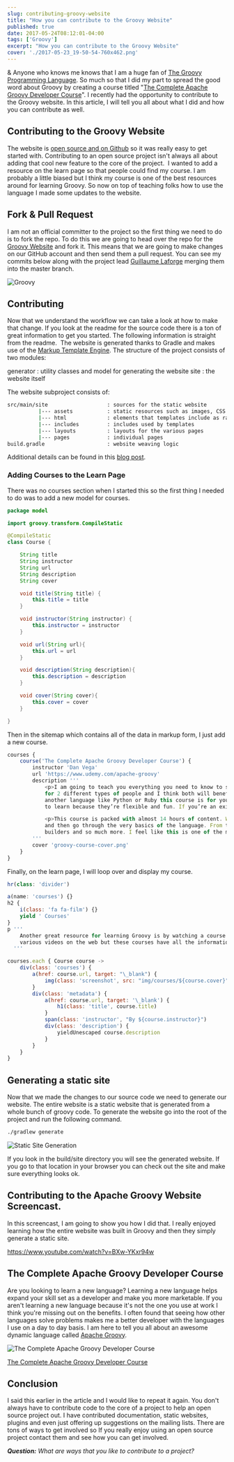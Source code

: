 ```yaml
---
slug: contributing-groovy-website
title: "How you can contribute to the Groovy Website"
published: true
date: 2017-05-24T08:12:01-04:00
tags: ['Groovy']
excerpt: "How you can contribute to the Groovy Website"
cover: './2017-05-23_19-50-54-760x462.png'
---
```


& Anyone who knows me knows that I am a huge fan of [The Groovy Programming Language](http://groovy-lang.org/). So much so that I did my part to spread the good word about Groovy by creating a course titled "[The Complete Apache Groovy Developer Course](https://danvega.dev/groovy)". I recently had the opportunity to contribute to the Groovy website. In this article, I will tell you all about what I did and how you can contribute as well. 

## Contributing to the Groovy Website

The website is [open source and on Github](https://github.com/groovy/groovy-website) so it was really easy to get started with. Contributing to an open source project isn't always all about adding that cool new feature to the core of the project.  I wanted to add a resource on the learn page so that people could find my course. I am probably a little biased but I think my course is one of the best resources around for learning Groovy. So now on top of teaching folks how to use the language I made some updates to the website.

## Fork & Pull Request

I am not an official committer to the project so the first thing we need to do is to fork the repo. To do this we are going to head over the repo for the [Groovy Website](https://github.com/groovy/groovy-website) and fork it. This means that we are going to make changes on our GitHub account and then send them a pull request. You can see my commits below along with the project lead [Guillaume Laforge](http://glaforge.appspot.com/) merging them into the master branch.  

![Groovy](./2017-05-23_21-47-34.png)

## Contributing

Now that we understand the workflow we can take a look at how to make that change. If you look at the readme for the source code there is a ton of great information to get you started. The following information is straight from the readme.  The website is generated thanks to Gradle and makes use of the [Markup Template Engine](http://docs.groovy-lang.org/latest/html/documentation/markup-template-engine.html). The structure of the project consists of two modules:

generator                       : utility classes and model for generating the website
site                            : the website itself

The website subproject consists of:

```bash
src/main/site                   : sources for the static website
          |--- assets           : static resources such as images, CSS files, ...
          |--- html             : elements that templates include as raw HTML contents
          |--- includes         : includes used by templates
          |--- layouts          : layouts for the various pages
          |--- pages            : individual pages
build.gradle                    : website weaving logic
```

Additional details can be found in this [blog post](http://melix.github.io/blog/2014/07/new-groovy-website.html).

### Adding Courses to the Learn Page

There was no courses section when I started this so the first thing I needed to do was to add a new model for courses. 

```java
package model

import groovy.transform.CompileStatic

@CompileStatic
class Course {

    String title
    String instructor
    String url
    String description
    String cover

    void title(String title) {
        this.title = title
    }

    void instructor(String instructor) {
        this.instructor = instructor
    }

    void url(String url){
        this.url = url
    }

    void description(String description){
        this.description = description
    }

    void cover(String cover){
        this.cover = cover
    }

}
```

Then in the sitemap which contains all of the data in markup form, I just add a new course. 

```javascript
courses {
    course('The Complete Apache Groovy Developer Course') {
        instructor 'Dan Vega'
        url 'https://www.udemy.com/apache-groovy'
        description '''
            <p>I am going to teach you everything you need to know to start using The Groovy Programming language. This course is really designed
            for 2 different types of people and I think both will benefit from it. If you’re a beginner programmer with a some experience in
            another language like Python or Ruby this course is for you. Dynamic languages are generally thought of as easier for total beginners
            to learn because they’re flexible and fun. If you’re an existing Java Developer (Beginner or Experienced) this course is also for you.</p>

            <p>This course is packed with almost 14 hours of content. We are going to start off with getting your development environment up and running
            and then go through the very basics of the language. From there we are going to build on that in each section cover topics like closures, meta-programming,
            builders and so much more. I feel like this is one of the most complete courses around and I am excited for you to join me on this adventure.</p>
        '''
        cover 'groovy-course-cover.png'
    }
}

```
Finally, on the learn page, I will loop over and display my course.


```javascript
hr(class: 'divider')

a(name: 'courses') {}
h2 {
    i(class: 'fa fa-film') {}
    yield ' Courses'
}
p '''
    Another great resource for learning Groovy is by watching a course. You could spend time hunting down
    various videos on the web but these courses have all the information you need packed into one place.
  '''

courses.each { Course course ->
    div(class: 'courses') {
        a(href: course.url, target: "\_blank") {
            img(class: 'screenshot', src: "img/courses/${course.cover}")
        }
        div(class: 'metadata') {
            a(href: course.url, target: '\_blank') {
                h1(class: 'title', course.title)
            }
            span(class: 'instructor', "By ${course.instructor}")
            div(class: 'description') {
                yieldUnescaped course.description
            }
        }
    }
}
```

## Generating a static site

Now that we made the changes to our source code we need to generate our website. The entire website is a static website that is generated from a whole bunch of groovy code. To generate the website go into the root of the project and run the following command. 

```bash
./gradlew generate
```

![Static Site Generation](./2017-05-24_08-00-52-1024x551.png)

If you look in the build/site directory you will see the generated website. If you go to that location in your browser you can check out the site and make sure everything looks ok.

## Contributing to the Apache Groovy Website Screencast.

In this screencast, I am going to show you how I did that. I really enjoyed learning how the entire website was built in Groovy and then they simply generate a static site.

https://www.youtube.com/watch?v=BXw-YKxr94w

## The Complete Apache Groovy Developer Course

Are you looking to learn a new language? Learning a new language helps expand your skill set as a developer and make you more marketable. If you aren't learning a new language because it's not the one you use at work I think you're missing out on the benefits. I often found that seeing how other languages solve problems makes me a better developer with the languages I use on a day to day basis. I am here to tell you all about an awesome dynamic language called [Apache Groovy](http://www.groovy-lang.org). 

![The Complete Apache Groovy Developer Course](./756634_ad7b_3.jpg)


[The Complete Apache Groovy Developer Course](https://danvega.dev/groovy)

## Conclusion

I said this earlier in the article and I would like to repeat it again. You don't always have to contribute code to the core of a project to help an open source project out. I have contributed documentation, static websites, plugins and even just offering up suggestions on the mailing lists. There are tons of ways to get involved so If you really enjoy using an open source project contact them and see how you can get involved. 

_**Question:** What are ways that you like to contribute to a project?_
